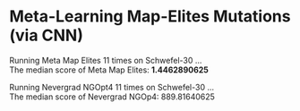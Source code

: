 # Meta-Learning Map-Elites Mutations (via CNN)

Running Meta Map Elites 11 times on Schwefel-30 ...  
The median score of Meta Map Elites: **1.4462890625**

Running Nevergrad NGOpt4 11 times on Schwefel-30 ...  
The median score of Nevergrad NGOp4: 889.81640625
